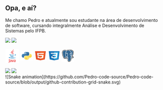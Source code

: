 ## Opa, e aí?
Me chamo Pedro e atualmente sou estudante na área de desenvolvimento de software, cursando integralmente Análise e Desenvolvimento de Sistemas pelo IFPB.


<div>
    <a href="https://github.com/Pedro-code-source/Pedro-code-source"></a>
    <img height="180em" src="https://github-readme-stats.vercel.app/api?username=Pedro-code-source&show_icons=true&theme=dracula&include_all_commits=true&count_private=true">
    <img height="180em" src="https://github-readme-stats.vercel.app/api/top-langs/?username=Pedro-code-source&layout=compact&langs_count=16&theme=dark">
</div>
<div style="display:inline_block"><br>
    <img align="center" alt="Pedro-Java" height"30" width="45" src="https://github.com/devicons/devicon/blob/master/icons/java/java-original-wordmark.svg">
    <img align="center" alt="Pedro-Python" height="30" width="40" src="https://raw.githubusercontent.com/devicons/devicon/master/icons/python/python-original.svg">
    <img align="center" alt="Pedro-HTML" height="30" width="40" src="https://raw.githubusercontent.com/devicons/devicon/master/icons/html5/html5-original.svg">
    <img align="center" alt="Pedro-CSS" height="30" width="40" src="https://raw.githubusercontent.com/devicons/devicon/master/icons/css3/css3-original.svg">
    <img align="center" alt="Pedro-Java" height"30" width="40" src="https://github.com/devicons/devicon/blob/master/icons/postgresql/postgresql-original.svg">
</div>


<div style="display:inline_block"><br>
  <a href = "mailto:pedropereiraa.work@gmail.com"><img src="https://img.shields.io/badge/-Gmail-%23333?style=for-the-badge&logo=gmail&logoColor=white" target="_blank"></a>  
  <a href="www.linkedin.com/in/pedro-pereira-586729319" target="_blank"><img src="https://img.shields.io/badge/-LinkedIn-%230077B5?style=for-the-badge&logo=linkedin&logoColor=white" target="_blank"></a> 
</div>
![Snake animation](https://github.com/Pedro-code-source/Pedro-code-source/blob/output/github-contribution-grid-snake.svg)
